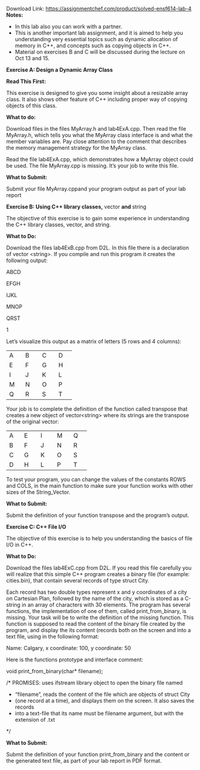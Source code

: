 Download Link: https://assignmentchef.com/product/solved-ensf614-lab-4
<br>
<strong>Notes: </strong>

<ul>

 <li>In this lab also you can work with a partner.</li>

 <li>This is another important lab assignment, and it is aimed to help you understanding very essential topics such as dynamic allocation of memory in C++, and concepts such as copying objects in C++.</li>

 <li>Material on exercises B and C will be discussed during the lecture on Oct 13 and 15.</li>

</ul>

<strong> </strong>

<strong>Exercise A: Design a Dynamic Array Class </strong>




<strong>Read This First: </strong>

<strong> </strong>

This exercise is designed to give you some insight about a resizable array class. It also shows other feature of C++ including proper way of copying objects of this class.

<strong> </strong>

<strong>What to do: </strong>

<strong> </strong>

Download files in the files MyArray.h and lab4ExA.cpp. Then read the file MyArray.h, which tells you what the MyArray class interface is and what the member variables are. Pay close attention to the comment that describes the memory management strategy for the MyArray class.

Read the file lab4ExA.cpp, which demonstrates how a MyArray object could be used.  The file MyArray.cpp is missing. It’s your job to write this file.

<strong> </strong>

<strong>What to Submit: </strong>

<strong> </strong>

Submit your file MyArray.cppand your program output as part of your lab report

<strong> </strong>

<strong>Exercise B: Using C++ library classes,</strong> vector <strong>and </strong>string

The objective of this exercise is to gain some experience in understanding the C++ library classes, vector, and string.

<strong>What to Do: </strong>




Download the files lab4ExB.cpp from D2L.  In this file there is a declaration of vector &lt;string&gt;.  If you compile and run this program it creates the following output:

ABCD

EFGH

IJKL

MNOP

QRST

1

Let’s visualize this output as a matrix of letters (5 rows and 4 columns):

<table width="113">

 <tbody>

  <tr>

   <td width="27">A</td>

   <td width="29">B</td>

   <td width="28">C</td>

   <td width="28">D</td>

  </tr>

  <tr>

   <td width="27">E</td>

   <td width="29">F</td>

   <td width="28">G</td>

   <td width="28">H</td>

  </tr>

  <tr>

   <td width="27">I</td>

   <td width="29">J</td>

   <td width="28">K</td>

   <td width="28">L</td>

  </tr>

  <tr>

   <td width="27">M</td>

   <td width="29">N</td>

   <td width="28">O</td>

   <td width="28">P</td>

  </tr>

  <tr>

   <td width="27">Q</td>

   <td width="29">R</td>

   <td width="28">S</td>

   <td width="28">T</td>

  </tr>

 </tbody>

</table>

Your job is to complete the definition of the function called transpose that creates a new object of vector&lt;string&gt; where its strings are the transpose of the original vector:

<table width="138">

 <tbody>

  <tr>

   <td width="24">A</td>

   <td width="28">E</td>

   <td width="28">I</td>

   <td width="28">M</td>

   <td width="28">Q</td>

  </tr>

  <tr>

   <td width="24">B</td>

   <td width="28">F</td>

   <td width="28">J</td>

   <td width="28">N</td>

   <td width="28">R</td>

  </tr>

  <tr>

   <td width="24">C</td>

   <td width="28">G</td>

   <td width="28">K</td>

   <td width="28">O</td>

   <td width="28">S</td>

  </tr>

  <tr>

   <td width="24">D</td>

   <td width="28">H</td>

   <td width="28">L</td>

   <td width="28">P</td>

   <td width="28">T</td>

  </tr>

 </tbody>

</table>

To test your program, you can change the values of the constants ROWS and COLS, in the main function to make sure your function works with other sizes of the String_Vector.

<strong>What to Submit: </strong>

Submit the definition of your function transpose and the program’s output.

<strong>Exercise C: C++ File I/O </strong>

The objective of this exercise is to help you understanding the basics of file I/O in C++.




<strong>What to Do: </strong>




Download the files lab4ExC.cpp from D2L. If you read this file carefully you will realize that this simple C++ program creates a binary file (for example: cities.bin), that contain several records of type struct City.

Each record has two double types represent x and y coordinates of a city on Cartesian Plan, followed by the name of the city, which is stored as a C-string in an array of characters with 30 elements. The program has several functions, the implementation of one of them, called print_from_binary, is missing. Your task will be to write the definition of the missing function. This function is supposed to read the content of the binary file created by the program, and display the its content (records both on the screen and into a text file, using in the following format:

Name: Calgary, x coordinate: 100, y coordinate: 50




Here is the functions prototype and interface comment:

void print_from_binary(char* filename);

/* PROMISES: uses ifstream library object to open the binary file named

<ul>

 <li>“filename”, reads the content of the file which are objects of struct City</li>

 <li>(one record at a time), and displays them on the screen. It also saves the records</li>

 <li>into a text-file that its name must be filename argument, but with the extension of .txt</li>

</ul>

*/

<strong>What to Submit: </strong>

Submit the definition of your function print_from_binary and the content or the generated text file, as part of your lab report in PDF format.

<strong> </strong>